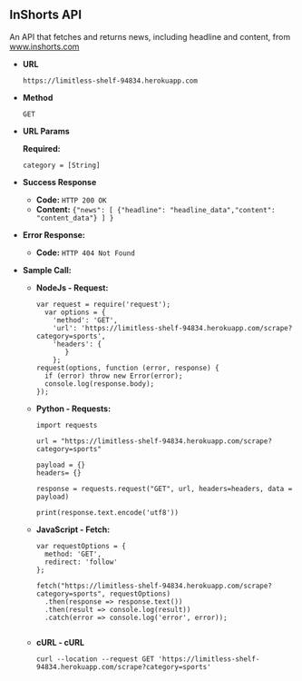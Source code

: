 **InShorts API**
---

An API that fetches and returns news, including headline and content, from www.inshorts.com

* **URL**

  `https://limitless-shelf-94834.herokuapp.com`

* **Method**

  `GET`

* **URL Params**

  **Required:**

    `category = [String]`

* **Success Response**

  * **Code:** `HTTP 200 OK`
  * **Content:** `{"news": [ {"headline": "headline_data","content": "content_data"} ] }`
       
* **Error Response:**

  * **Code:** `HTTP 404 Not Found`
  
* **Sample Call:**

  * **NodeJs - Request:**

    ```
    var request = require('request');
      var options = {
        'method': 'GET',
        'url': 'https://limitless-shelf-94834.herokuapp.com/scrape?category=sports',
        'headers': {
           }
        };
    request(options, function (error, response) { 
      if (error) throw new Error(error);
      console.log(response.body);
    });
    
  * **Python - Requests:**
    
    ```
    import requests

    url = "https://limitless-shelf-94834.herokuapp.com/scrape?category=sports"

    payload = {}
    headers= {}

    response = requests.request("GET", url, headers=headers, data = payload)
    
    print(response.text.encode('utf8')) 
    
  * **JavaScript - Fetch:**
  
    ```
    var requestOptions = {
      method: 'GET',
      redirect: 'follow'
    };

    fetch("https://limitless-shelf-94834.herokuapp.com/scrape?category=sports", requestOptions)
      .then(response => response.text())
      .then(result => console.log(result))
      .catch(error => console.log('error', error));
      
  * **cURL - cURL**
  
    ```
    curl --location --request GET 'https://limitless-shelf-94834.herokuapp.com/scrape?category=sports'
    
      

    
  



